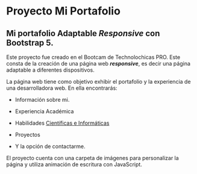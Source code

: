 # Proyecto Mi Portafolio
## Mi portafolio Adaptable *Responsive* con **Bootstrap 5**.

Este proyecto fue creado en el Bootcam de Technolochicas PRO. Este consta de la creación de una página web ***responsive***, es decir una página adaptable a diferentes dispositivos. 

La página web tiene como objetivo exhibir el portafolio y la experiencia de una desarrolladora web. En ella encontrarás: 
* Información sobre mi.
* Experiencia Académica

* Habilidades <u> Científicas e Informáticas </u>

* Proyectos

* Y la opción de contactarme. 

El proyecto cuenta con una carpeta de imágenes para personalizar la página y utiliza animación de escritura con JavaScript.


